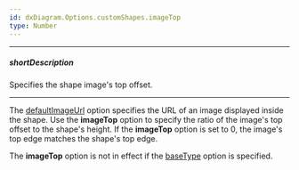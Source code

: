 ```yaml
---
id: dxDiagram.Options.customShapes.imageTop
type: Number
---
```

---
##### shortDescription
Specifies the shape image's top offset.

---
The [defaultImageUrl](/Documentation/ApiReference/UI_Components/dxDiagram/Configuration/customShapes/#defaultImageUrl) option specifies the URL of an image displayed inside the shape. Use the **imageTop** option to specify the ratio of the image's top offset to the shape's height. If the **imageTop** option is set to 0, the image's top edge matches the shape's top edge.

The **imageTop** option is not in effect if the [baseType](/Documentation/ApiReference/UI_Components/dxDiagram/Configuration/customShapes/#baseType) option is specified.